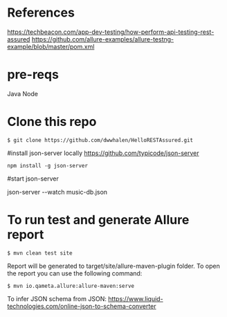 # References
https://techbeacon.com/app-dev-testing/how-perform-api-testing-rest-assured
https://github.com/allure-examples/allure-testng-example/blob/master/pom.xml

# pre-reqs
Java
Node


# Clone this repo
```
$ git clone https://github.com/dwwhalen/HelloRESTAssured.git
```
#install json-server locally 
https://github.com/typicode/json-server
```
npm install -g json-server
```

#start json-server

json-server --watch music-db.json

# To run test and generate Allure report
```
$ mvn clean test site
```
Report will be generated to target/site/allure-maven-plugin folder. To open the report you can use the following command:
```
$ mvn io.qameta.allure:allure-maven:serve
```

To infer JSON schema from JSON: https://www.liquid-technologies.com/online-json-to-schema-converter